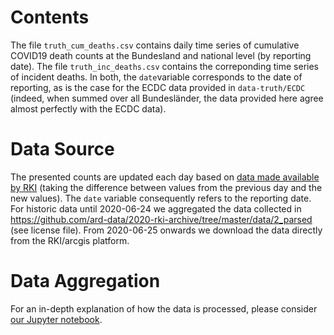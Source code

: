 # Contents

The file `truth_cum_deaths.csv` contains daily time series of cumulative COVID19 death counts at the Bundesland and national level (by reporting date). The file `truth_inc_deaths.csv` contains the correponding time series of incident deaths. In both, the `date`variable corresponds to the date of reporting, as is the case for the ECDC data provided in `data-truth/ECDC` (indeed, when summed over all Bundesländer, the data provided here agree almost perfectly with the ECDC data).

# Data Source

The presented counts are updated each day based on [data made available by RKI](https://npgeo-corona-npgeo-de.hub.arcgis.com/datasets/dd4580c810204019a7b8eb3e0b329dd6_0) (taking the difference between values from the previous day and the new values). The `date` variable consequently refers to the reporting date. For historic data until 2020-06-24 we aggregated the data collected in https://github.com/ard-data/2020-rki-archive/tree/master/data/2_parsed (see license file). From 2020-06-25 onwards we download the data directly from the RKI/arcgis platform.

# Data Aggregation

For an in-depth explanation of how the data is processed, please consider [our Jupyter notebook](https://github.com/KITmetricslab/covid19-forecast-hub-de/blob/master/code/auto_download/ard_data.ipynb). 

